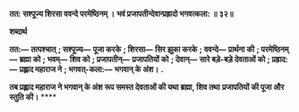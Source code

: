 **तत: सश्पूज्य शिरसा ववन्दे परमेष्ठिनम् ।** **भवं प्रजापतीन्देवान्प्रह्रादो भगवत्कला: ॥ ३२॥** 

**शब्दार्थ** 

**तत:—** **तत्पश्चात्** **; सश्पूज्य—** **पूजा करके** **; शिरसा—** **सिर झुका करके** **; ववन्दे—** **प्रार्थना की** **; परमेष्ठिनम्—** **ब्रह्मा को** **; भवम्—** **शिव को** **; प्रजापतीन्—** **प्रजापतियों को** **; देवान्—** **सारे बड़े-बड़े देवताओं को** **; प्रह्राद:—** **प्रह्लाद महाराज ने** **; भगवत्-कला:—** **भगवान् के अंश।** **.** 

**तब प्रह्लाद महाराज ने भगवान् के अंश रूप समस्त देवताओं की यथा ब्रह्मा, शिव तथा** **प्रजापतियों की पूजा और स्तुति की।** **** 